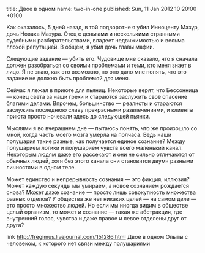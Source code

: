 title: Двое в одном
name: two-in-one
published: Sun, 11 Jan 2012 10:20:00 +0100

Как оказалось, 5 дней назад, в той подворотне я убил Инноценту Мазур, дочь Новака Мазура. Отец с деньгами и несколькими странными судебными разбирательствами, владеет недвижимостью и весьма плохой репутацией. В общем, я убил дочь главы мафии.

Следующие задание — убить его. Чудовище мне сказало, что я сначала должен разобраться со своими проблемами и теми, кто меня знает в лицо. Я не знаю, как это возможно, но оно дало мне понять, что это задание не должно быть проблемой для меня.

Сейчас я лежал в приюте для пьяниц. Некоторые верят, что Бессонница — конец света за наши грехи и стараются заслужить своё спасение благими делами. Впрочем, большинство — реалисты и стараются заслужить последнюю славу прекрасными развлечениями, и клиенты приюта просто ночевали здесь до следующей пьянки.

Мыслями я во вчерашнем дне — пытаюсь понять, что же произошло со мной, когда часть моего мозга умерла на полчаса. Ведь наши полушария такие разные, как получается единое сознание? Между полушарием логики и полушарием чувств всего маленький канал. Некоторым людям даже его рассекают и они не сильно отличаются от обычных людей, хотя без этого канала они становятся двумя разными личностями в одном теле.

Может единство и непрерывность сознания — это фикция, иллюзия? Может каждую секунды мы умираем, а новое сознанием рождается снова? Может даже сознание — просто лишь совокупность множества разных отделов? У общества же нет никаких целей — на самом деле — это просто множество людей. Но если мы иногда видим в обществе целый организм, то может и сознание — такая же абстракция, где внутренний голос, чувства и даже правое и левое отделены друг от друга?

link
  http://fregimus.livejournal.com/151286.html
  Двое в одном
  Опыты с человеком, к которого нет связи между полушариями
